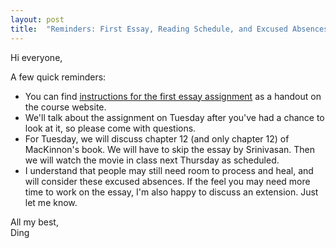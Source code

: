 ```yaml
---
layout: post
title:  "Reminders: First Essay, Reading Schedule, and Excused Absences/Extensions"
---
```


Hi everyone,

A few quick reminders:

- You can find [instructions for the first essay assignment](https://130.dingthemself.com/handouts/essay-i.html) as a handout on the course website.
- We'll talk about the assignment on Tuesday after you've had a chance to look at it, so please come with questions.
- For Tuesday, we will discuss chapter 12 (and only chapter 12) of MacKinnon's book. We will have to skip the essay by Srinivasan. Then we will watch the movie in class next Thursday as scheduled.
- I understand that people may still need room to process and heal, and will consider these excused absences. If the feel you may need more time to work on the essay, I'm also happy to discuss an extension. Just let me know.

All my best,\
Ding